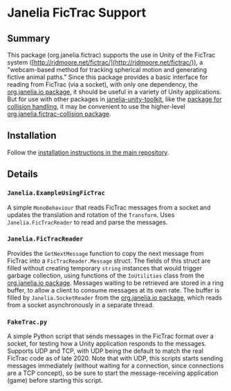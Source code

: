 # Janelia FicTrac Support

## Summary

This package (org.janelia.fictrac) supports the use in Unity of the FicTrac system ([http://rjdmoore.net/fictrac/](http://rjdmoore.net/fictrac/)), a "webcam-based method for tracking spherical motion and generating fictive animal paths."  Since this package provides a basic interface for reading from FicTrac (via a socket), with only one dependency, the [org.janelia.io package](https://github.com/JaneliaSciComp/janelia-unity-toolkit/tree/master/org.janelia.io), it should be useful in a variety of Unity applications.  But for use with other packages in [janelia-unity-toolkit](https://github.com/JaneliaSciComp/janelia-unity-toolkit), like the [package for collision handling](https://github.com/JaneliaSciComp/janelia-unity-toolkit/tree/master/org.janelia.collision-handling), it may be convenient to use the higher-level [org.janelia.fictrac-collision package](https://github.com/JaneliaSciComp/janelia-unity-toolkit/tree/master/org.janelia.fictrac-collision).

## Installation

Follow the [installation instructions in the main repository](https://github.com/JaneliaSciComp/janelia-unity-toolkit/blob/master/README.md#installation).

## Details

### `Janelia.ExampleUsingFicTrac`

A simple `MonoBehaviour` that reads FicTrac messages from a socket and updates the translation and rotation of the `Transform`.  Uses `Janelia.FicTracReader` to read and parse the messages.

### `Janelia.FicTracReader`

Provides the `GetNextMessage` function to copy the next message from FicTrac into a `FicTracReader.Message` struct.  The fields of this struct are filled without creating temporary `string` instances that would trigger garbage collection, using functions of the `IoUtilities` class from the [org.janelia.io package](https://github.com/JaneliaSciComp/janelia-unity-toolkit/tree/master/org.janelia.io).  Messages waiting to be retrieved are stored in a ring buffer, to allow a client to consume messages at its own rate.  The buffer is filled by `Janelia.SocketReader` from the [org.janelia.io package](https://github.com/JaneliaSciComp/janelia-unity-toolkit/tree/master/org.janelia.io), which reads from a socket asynchronously in a separate thread.

### `FakeTrac.py`

A simple Python script that sends messages in the FicTrac format over a socket, for testing how a Unity application responds to the messages.  Supports UDP and TCP, with UDP being the default to match the real FicTrac code as of late 2020.  Note that with UDP, this scripts starts sending messages immediately (without waiting for a connection, since connections are a TCP concept), so be sure to start the message-receiving application (game) before starting this script.
